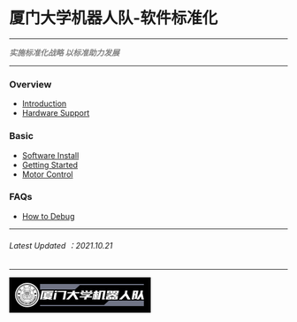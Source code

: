 # 厦门大学机器人队-软件标准化

---

<Font color="grey">***实施标准化战略 以标准助力发展***</Font>

---

### Overview
- [Introduction](README.md)
- [Hardware Support](Hardware-Support.md)

### Basic
- [Software Install](Software-Install.md)
- [Getting Started](Getting-Started.md)
- [Motor Control](Motor-Control.md)

### FAQs

- [How to Debug](How-to-Debug.md)

----
###### Latest Updated ：2021.10.21
----

<img src="logo\logo3.png" style="zoom: 25%;" />